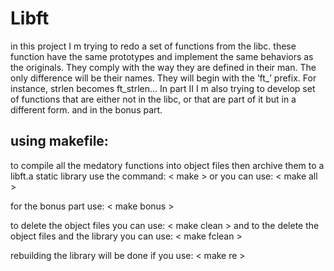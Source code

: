 # Libft
in this project I m trying to redo a set of functions from the libc. these function have the
same prototypes and implement the same behaviors as the originals. They comply
with the way they are defined in their man. The only difference will be their names. They
will begin with the ’ft_’ prefix. For instance, strlen becomes ft_strlen...
In part II I m also trying to develop set of functions that are either not in the libc,
or that are part of it but in a different form.
and in the bonus part.

## using makefile:
to compile all the medatory functions into object files then archive them to a libft.a static library use the command:
< make >
or you can use:
< make all >

for the bonus part use:
< make bonus >

to delete the object files you can use:
< make clean >
and to the delete the object files and the library you can use:
< make fclean >

rebuilding the library will be done if you use:
< make re >
